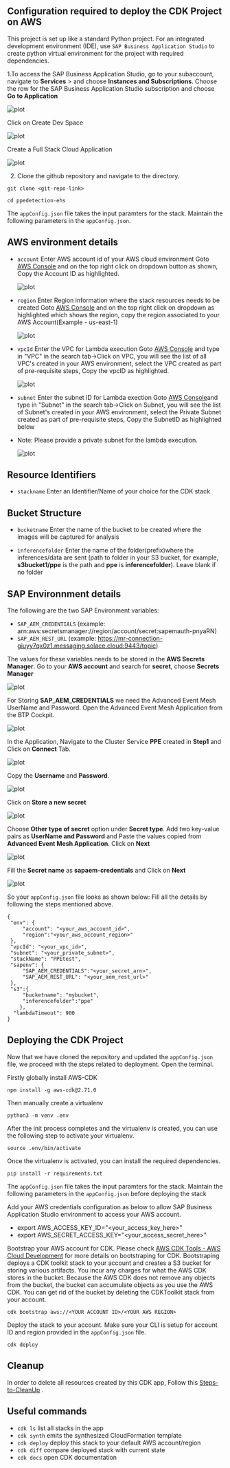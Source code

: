 ## Configuration required to deploy the CDK Project on AWS

This project is set up like a standard Python project.  For an integrated development environment (IDE), use `SAP Business Application Studio` to create python virtual environment for the project with required dependencies. 


1.To access the SAP Business Application Studio, go to your subaccount, navigate to **Services** > and choose **Instances and Subscriptions**.
   Choose the row for the SAP Business Application Studio subscription and choose **Go to Application**

   ![plot](./images/access-BAS.png)

   Click on Create Dev Space

   ![plot](./images/create-dev-space.png)

   Create a Full Stack Cloud Application

   ![plot](./images/PPE_CDK.png)


2.  Clone the github repository and navigate to the directory.

```
git clone <git-repo-link>

cd ppedetection-ehs
```

The `appConfig.json` file takes the input paramters for the stack. Maintain the following parameters in the `appConfig.json`.
## AWS environment details

* `account` Enter AWS account id of your AWS cloud environment
  Goto [AWS Console](https://us-east-1.console.aws.amazon.com/cloud9control/home?region=us-east-1#/product) and on the top right click on dropdown button as shown, Copy the Account ID as highlighted.

   ![plot](./images/accountid.png)

* `region`  Enter Region information where the stack resources needs to be created
  Goto [AWS Console](https://us-east-1.console.aws.amazon.com/cloud9control/home?region=us-east-1#/product) and on the top right click on dropdown as highlighted which shows the region, copy the region associated to your AWS Account(Example - us-east-1)

     ![plot](./images/region.png)

* `vpcId`   Enter the VPC for Lambda execution
  Goto [AWS Console](https://us-east-1.console.aws.amazon.com/cloud9control/home?region=us-east-1#/product) and type in "VPC" in the search tab->Click on VPC, you will see the list of all VPC's created in your AWS environment, select the VPC created as part of pre-requisite steps, Copy the vpcID as highlighted.

   ![plot](./images/vpcid.png)

* `subnet`  Enter the subnet ID for Lambda exection
  Goto [AWS Console](https://us-east-1.console.aws.amazon.com/cloud9control/home?region=us-east-1#/product)and type in "Subnet" in the search tab->Click on Subnet, you will see the list of Subnet's created in your AWS environment, select the Private Subnet created as part of pre-requisite steps, Copy the SubnetID as highlighted below
*  Note: Please provide a private subnet for the lambda execution.

   ![plot](./images/subnetid.png)

## Resource Identifiers

* `stackname` Enter an Identifier/Name of your choice for the CDK stack
## Bucket Structure

* `bucketname` Enter the name of the bucket to be created where the images will be captured for analysis 

* `inferencefolder` Enter the name of the folder(prefix)where the inferences/data are sent (path to folder in your S3 bucket, for example, **s3bucket1/ppe** is the path and **ppe** is **inferencefolder**). Leave blank if no folder

## SAP Environnment details

The following are the two SAP Environment variables: 
* `SAP_AEM_CREDENTIALS` (example: arn:aws:secretsmanager://region/account/secret:sapemauth-pnyaRN)
* `SAP_AEM_REST_URL` (example: https://mr-connection-giuyy7qx0z1.messaging.solace.cloud:9443/topic)

The values for these variables needs to be stored in the **AWS Secrets Manager**. Go to your **AWS account** and search for **secret**, choose **Secrets Manager**

 ![plot](./images/aws-secret.png)

For Storing **SAP_AEM_CREDENTIALS** we need the Advanced Event Mesh UserName and Password. Open the Advanced Event Mesh Application from the BTP Cockpit. 

 ![plot](./images/access-aem.png)

In the Application, Navigate to the Cluster Service **PPE** created in **Step1** and Click on **Connect** Tab. 

 ![plot](./images/aem-connect.png)

Copy the **Username** and **Password**.  

 ![plot](./images/aem-connect.png)

Click on **Store a new secret**

![plot](./images/create-secret-1.png)

Choose **Other type of secret** option under **Secret type**. Add two key-value pairs as **UserName and Password** and Paste the values copied from **Advanced Event Mesh Application**. Click on **Next**

![plot](./images/secret-keys.png)

Fill the **Secret name** as **sapaem-credentials** and Click on **Next**

![plot](./images/secret-keys.png)


So your `appConfig.json` file looks as shown below: Fill all the details by following the steps mentioned above. 

   ```
   {
    "env": {
        "account": "<your_aws_account_id>",
        "region":"<your_aws_account_region>"
    },
    "vpcId": "<your_vpc_id>",
    "subnet": "<your_private_subnet>",
    "stackName": "PPEtest",
    "sapenv": {
        "SAP_AEM_CREDENTIALS":"<your_secret_arn>",
        "SAP_AEM_REST_URL": "<your_aem_rest_url>"
    },
    "s3":{
        "bucketname": "mybucket",
        "inferencefolder":"ppe"
       },
     "lambdaTimeout": 900
   }
   
   ```
## Deploying the CDK Project

Now that we have cloned the repository and updated the `appConfig.json` file, we proceed with the steps related to deployment. Open the terminal.

Firstly globally install AWS-CDK
```
npm install -g aws-cdk@2.71.0

```

Then manually create a virtualenv 

```
python3 -m venv .env
```

After the init process completes and the virtualenv is created, you can use the following
step to activate your virtualenv.

```
source .env/bin/activate
```

Once the virtualenv is activated, you can install the required dependencies.

```
pip install -r requirements.txt
```

The `appConfig.json` file takes the input paramters for the stack. Maintain the following parameters in the `appConfig.json` before deploying the stack

Add your AWS credentials configuration as below to allow SAP Business Application Studio environment to access your AWS account.
* export AWS_ACCESS_KEY_ID="<your_access_key_here>"
* export AWS_SECRET_ACCESS_KEY="<your_access_secret_here>" 

Bootstrap your AWS account for CDK. Please check [AWS CDK Tools - AWS Cloud Development](https://docs.aws.amazon.com/cdk/latest/guide/tools.html) for more details on bootstraping for CDK. Bootstraping deploys a CDK toolkit stack to your account and creates a S3 bucket for storing various artifacts. You incur any charges for what the AWS CDK stores in the bucket. Because the AWS CDK does not remove any objects from the bucket, the bucket can accumulate objects as you use the AWS CDK. You can get rid of the bucket by deleting the CDKToolkit stack from your account.

```
cdk bootstrap aws://<YOUR ACCOUNT ID>/<YOUR AWS REGION>
```

Deploy the stack to your account. Make sure your CLI is setup for account ID and region provided in the `appConfig.json` file.

```
cdk deploy
```

## Cleanup

In order to delete all resources created by this CDK app, Follow this [Steps-to-CleanUp](CleanupReadme.md) .

## Useful commands

 * `cdk ls`          list all stacks in the app
 * `cdk synth`       emits the synthesized CloudFormation template
 * `cdk deploy`      deploy this stack to your default AWS account/region
 * `cdk diff`        compare deployed stack with current state
 * `cdk docs`        open CDK documentation

